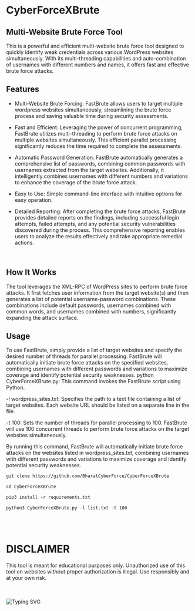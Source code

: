 # CyberForceXBrute
## Multi-Website Brute Force Tool
This is a powerful and efficient multi-website brute force tool designed to quickly identify weak credentials across various WordPress websites simultaneously. With its multi-threading capabilities and auto-combination of usernames with different numbers and names, it offers fast and effective brute force attacks.

## Features

 - Multi-Website Brute Forcing:  FastBrute allows users to target multiple wordpress websites simultaneously, streamlining the brute force process and saving valuable time during security assessments.
 - Fast and Efficient: Leveraging the power of concurrent programming, FastBrute utilizes multi-threading to perform brute force attacks on multiple websites simultaneously. This efficient parallel processing significantly reduces the time required to complete the assessments.
  
 - Automatic Password Generation: FastBrute automatically generates a comprehensive list of passwords, combining common passwords with usernames extracted from the target websites. Additionally, it intelligently combines usernames with different numbers and variations to enhance the coverage of the brute force attack.
  
 - Easy to Use: Simple command-line interface with intuitive options for easy operation.
  
 - Detailed Reporting: After completing the brute force attacks, FastBrute provides detailed reports on the findings, including successful login attempts, failed attempts, and any potential security vulnerabilities discovered during the process. This comprehensive reporting enables users to analyze the results effectively and take appropriate remedial actions.

<br>

## How It Works

The tool leverages the XML-RPC of WordPress sites to perform brute force attacks. It first fetches user information from the target website(s) and then generates a list of potential username-password combinations. These combinations include default passwords, usernames combined with common words, and usernames combined with numbers, significantly expanding the attack surface. 

## Usage

To use FastBrute, simply provide a list of target websites and specify the desired number of threads for parallel processing. FastBrute will automatically initiate brute force attacks on the specified websites, combining usernames with different passwords and variations to maximize coverage and identify potential security weaknesses.
python CyberForceXBrute.py: This command invokes the FastBrute script using Python.

-l wordpress_sites.txt: Specifies the path to a text file containing a list of target websites. Each website URL should be listed on a separate line in the file.

-t 100: Sets the number of threads for parallel processing to 100. FastBrute will use 100 concurrent threads to perform brute force attacks on the target websites simultaneously.

By running this command, FastBrute will automatically initiate brute force attacks on the websites listed in wordpress_sites.txt, combining usernames with different passwords and variations to maximize coverage and identify potential security weaknesses.

  ```diff
git clone https://github.com/BharatCyberForce/CyberForceXBrute
```

```diff
cd CyberForceXBrute
```

```diff
pip3 install -r requirements.txt
```

```diff
python3 CyberForceXBrute.py -l list.txt -t 100
```
</br> </br>

# DISCLAIMER 
This tool is meant for educational purposes only. Unauthorized use of this tool on websites without proper authorization is illegal. Use responsibly and at your own risk.

</br> </br>
![Typing SVG](https://readme-typing-svg.demolab.com?font=Fira+Code&pause=1000&color=F7AB0A&width=435&lines=Developed+By+Indian+Cyber+Force)
